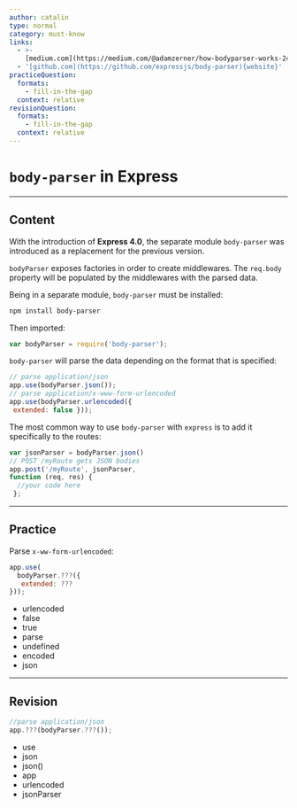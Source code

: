 ```yaml
---
author: catalin
type: normal
category: must-know
links:
  - >-
    [medium.com](https://medium.com/@adamzerner/how-bodyparser-works-247897a93b90#.34biejvm1){website}
  - '[github.com](https://github.com/expressjs/body-parser){website}'
practiceQuestion:
  formats:
    - fill-in-the-gap
  context: relative
revisionQuestion:
  formats:
    - fill-in-the-gap
  context: relative
---
```


# `body-parser` in **Express**


---

## Content

With the introduction of **Express 4.0**, the separate module `body-parser` was introduced as a replacement for the previous version.

`bodyParser` exposes factories in order to create middlewares. The `req.body` property will be populated by the middlewares with the parsed data.

Being in a separate module, `body-parser` must be installed:

```bash
npm install body-parser
```

Then imported:

```javascript
var bodyParser = require('body-parser');
```

`body-parser` will parse the data depending on the format that is specified:

```javascript
// parse application/json
app.use(bodyParser.json());
// parse application/x-www-form-urlencoded
app.use(bodyParser.urlencoded({
 extended: false }));

```

The most common way to use `body-parser` with `express` is to add it specifically to the routes:

```javascript
var jsonParser = bodyParser.json()
// POST /myRoute gets JSON bodies
app.post('/myRoute', jsonParser,
function (req, res) {
  //your code here
 };

```


---

## Practice

Parse `x-ww-form-urlencoded`:

```javascript
app.use(
  bodyParser.???({
   extended: ???
}));
```

- urlencoded
- false
- true
- parse
- undefined
- encoded
- json


---

## Revision

```javascript
//parse application/json
app.???(bodyParser.???());
```

- use
- json
- json()
- app
- urlencoded
- jsonParser
